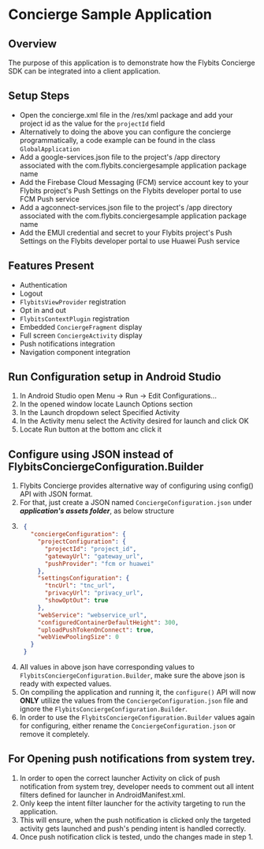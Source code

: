 # Concierge Sample Application

## Overview

The purpose of this application is to demonstrate how the Flybits Concierge SDK can be integrated into a client application. 

## Setup Steps

* Open the concierge.xml file in the /res/xml package and add your project id as the value for the `projectId` field
* Alternatively to doing the above you can configure the concierge programmatically, a code example can be found in the class `GlobalApplication`
* Add a google-services.json file to the project's /app directory associated with the com.flybits.conciergesample application package name
* Add the Firebase Cloud Messaging (FCM) service account key to your Flybits project's Push Settings on the Flybits developer portal to use FCM Push service
* Add a agconnect-services.json file to the project's /app directory associated with the com.flybits.conciergesample application package name
* Add the EMUI credential and secret to your Flybits project's Push Settings on the Flybits developer portal to use Huawei Push service

## Features Present

* Authentication
* Logout
* `FlybitsViewProvider` registration
* Opt in and out
* `FlybitsContextPlugin` registration
* Embedded `ConciergeFragment` display
* Full screen `ConciergeActivity` display
* Push notifications integration
* Navigation component integration

## Run Configuration setup in Android Studio
1. In Android Studio open Menu -> Run -> Edit Configurations...
2. In the opened window locate Launch Options section
3. In the Launch dropdown select Specified Activity
4. In the Activity menu select the Activity desired for launch and click OK
5. Locate Run button at the bottom anc click it

## Configure using JSON instead of FlybitsConciergeConfiguration.Builder
1. Flybits Concierge provides alternative way of configuring using config() API with JSON format.
2. For that, just create a JSON named `ConciergeConfiguration.json` under **_application's assets folder_**, as below structure
3. ```json
    {
      "conciergeConfiguration": {
        "projectConfiguration": {
          "projectId": "project_id",
          "gatewayUrl": "gateway_url",
          "pushProvider": "fcm or huawei" 
        },
        "settingsConfiguration": {
          "tncUrl": "tnc_url",
          "privacyUrl": "privacy_url",
          "showOptOut": true
        },
        "webService": "webservice_url",
        "configuredContainerDefaultHeight": 300,
        "uploadPushTokenOnConnect": true, 
        "webViewPoolingSize": 0
      }
    }
    ```
4. All values in above json have corresponding values to `FlybitsConciergeConfiguration.Builder`, make sure the above json is ready with expected values.
5. On compiling the application and running it, the `configure()` API will now **ONLY** utilize the values from the `ConciergeConfiguration.json` file and ignore the `FlybitsConciergeConfiguration.Builder`.
6. In order to use the `FlybitsConciergeConfiguration.Builder` values again for configuring, either rename the `ConciergeConfiguration.json` or remove it completely.

## For Opening push notifications from system trey.
1. In order to open the correct launcher Activity on click of push notification from system trey, developer needs to comment out all
intent filters defined for launcher in AndroidManifest.xml.
2. Only keep the intent filter launcher for the activity targeting to run the application.
3. This will ensure, when the push notification is clicked only the targeted activity gets launched and push's pending intent is handled correctly.
4. Once push notification click is tested, undo the changes made in step 1.
